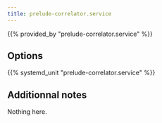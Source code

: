 ```yaml
---
title: prelude-correlator.service
---
```


{{% provided_by "prelude-correlator.service" %}}

## Options

{{% systemd_unit "prelude-correlator.service" %}}

## Additionnal notes

Nothing here.